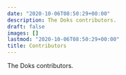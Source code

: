 ```yaml
---
date: "2020-10-06T08:50:29+00:00"
description: The Doks contributors.
draft: false
images: []
lastmod: "2020-10-06T08:50:29+00:00"
title: Contributors
---
```


The Doks contributors.
